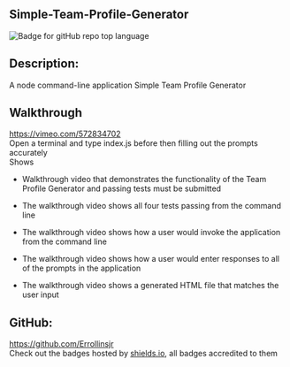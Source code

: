 ## Simple-Team-Profile-Generator

![Badge for gitHub repo top language](https://img.shields.io/github/languages/top/Errollinsjr/Simple-Readme-Generator?style=flat&logo=appveyor)

## Description:

A node command-line application Simple Team Profile Generator

## Walkthrough

https://vimeo.com/572834702
</br>
Open a terminal and type index.js before then filling out the prompts accurately
</br>
Shows

- Walkthrough video that demonstrates the functionality of the Team Profile Generator and passing tests must be submitted

- The walkthrough video shows all four tests passing from the command line

- The walkthrough video shows how a user would invoke the application from the command line

- The walkthrough video shows how a user would enter responses to all of the prompts in the application

- The walkthrough video shows a generated HTML file that matches the user input

## GitHub:

https://github.com/Errollinsjr
</br>
Check out the badges hosted by [shields.io](https://shields.io/), all badges accredited to them
